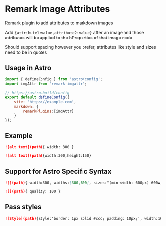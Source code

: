 # Remark Image Attributes

Remark plugin to add attributes to markdown images 

Add `{attribute1:value,attribute2:value}` after an image and those attributes will be applied to the hProperties of that image node

Should support spacing however you prefer, attributes like style and sizes need to be in quotes

## Usage in Astro 

```js
import { defineConfig } from 'astro/config';
import imgAttr from 'remark-imgattr';

// https://astro.build/config
export default defineConfig({
	site: 'https://example.com',
	markdown: {
		remarkPlugins:[imgAttr]
	}
});
```

## Example

```md
![alt text](path){ width: 300 }
```

```md
![alt text](path){width:300,height:150}
```

## Support for Astro Specific Syntax

```md
![](path){ width:300, widths:[300,600], sizes:"(min-width: 600px) 600w, 300w" }
```

```md
![](path){ quality: 100 }
```

## Pass styles 

```md
![Style](path){style:'border: 1px solid #ccc; padding: 10px;', width:100}
```
